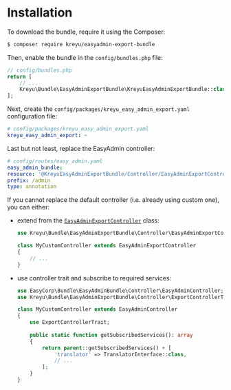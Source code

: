 
# Installation

To download the bundle, require it using the Composer:

```bash
$ composer require kreyu/easyadmin-export-bundle
```

Then, enable the bundle in the `config/bundles.php` file: 

```php
// config/bundles.php
return [
    // ...
    Kreyu\Bundle\EasyAdminExportBundle\KreyuEasyAdminExportBundle::class => ['all' => true],
];
```

Next, create the `config/packages/kreyu_easy_admin_export.yaml` configuration file:  
      
```yaml
# config/packages/kreyu_easy_admin_export.yaml
kreyu_easy_admin_export: ~
```

Last but not least, replace the EasyAdmin controller:
                    
```yaml
# config/routes/easy_admin.yaml
easy_admin_bundle:
resource: '@KreyuEasyAdminExportBundle/Controller/EasyAdminExportController.php'
prefix: /admin
type: annotation
```

If you cannot replace the default controller (i.e. already using custom one), you can either:
 - extend from the [`EasyAdminExportController`](../src/Controller/EasyAdminExportController.php) class:  

    ```php
    use Kreyu\Bundle\EasyAdminExportBundle\Controller\EasyAdminExportController;
    
    class MyCustomController extends EasyAdminExportController
    {
        // ...
    }
    ```
 - use controller trait and subscribe to required services:  
 
    ```php
    use EasyCorp\Bundle\EasyAdminBundle\Controller\EasyAdminController;
    use Kreyu\Bundle\EasyAdminExportBundle\Controller\ExportControllerTrait;
    
    class MyCustomController extends EasyAdminController
    {
        use ExportControllerTrait;
        
        public static function getSubscribedServices(): array
        {
            return parent::getSubscribedServices() + [
                'translator' => TranslatorInterface::class,
                // ...
            ];
        }
    }
    ```

